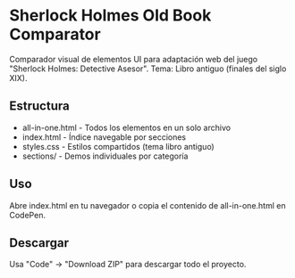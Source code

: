 # Sherlock Holmes Old Book Comparator

Comparador visual de elementos UI para adaptación web del juego "Sherlock Holmes: Detective Asesor".
Tema: Libro antiguo (finales del siglo XIX).

## Estructura
- all-in-one.html - Todos los elementos en un solo archivo
- index.html - Índice navegable por secciones  
- styles.css - Estilos compartidos (tema libro antiguo)
- sections/ - Demos individuales por categoría

## Uso
Abre index.html en tu navegador o copia el contenido de all-in-one.html en CodePen.

## Descargar
Usa "Code" → "Download ZIP" para descargar todo el proyecto.
